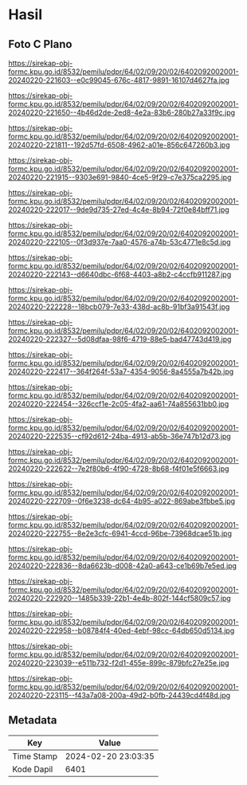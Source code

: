 # Hasil

## Foto C Plano

https://sirekap-obj-formc.kpu.go.id/8532/pemilu/pdpr/64/02/09/20/02/6402092002001-20240220-221603--e0c99045-676c-4817-9891-16107d4627fa.jpg

https://sirekap-obj-formc.kpu.go.id/8532/pemilu/pdpr/64/02/09/20/02/6402092002001-20240220-221650--4b46d2de-2ed8-4e2a-83b6-280b27a33f9c.jpg

https://sirekap-obj-formc.kpu.go.id/8532/pemilu/pdpr/64/02/09/20/02/6402092002001-20240220-221811--192d57fd-6508-4962-a01e-856c647260b3.jpg

https://sirekap-obj-formc.kpu.go.id/8532/pemilu/pdpr/64/02/09/20/02/6402092002001-20240220-221915--9303e691-9840-4ce5-9f29-c7e375ca2295.jpg

https://sirekap-obj-formc.kpu.go.id/8532/pemilu/pdpr/64/02/09/20/02/6402092002001-20240220-222017--9de9d735-27ed-4c4e-8b94-72f0e84bff71.jpg

https://sirekap-obj-formc.kpu.go.id/8532/pemilu/pdpr/64/02/09/20/02/6402092002001-20240220-222105--0f3d937e-7aa0-4576-a74b-53c4771e8c5d.jpg

https://sirekap-obj-formc.kpu.go.id/8532/pemilu/pdpr/64/02/09/20/02/6402092002001-20240220-222143--d6640dbc-6f68-4403-a8b2-c4ccfb911287.jpg

https://sirekap-obj-formc.kpu.go.id/8532/pemilu/pdpr/64/02/09/20/02/6402092002001-20240220-222228--18bcb079-7e33-438d-ac8b-91bf3a91543f.jpg

https://sirekap-obj-formc.kpu.go.id/8532/pemilu/pdpr/64/02/09/20/02/6402092002001-20240220-222327--5d08dfaa-98f6-4719-88e5-bad47743d419.jpg

https://sirekap-obj-formc.kpu.go.id/8532/pemilu/pdpr/64/02/09/20/02/6402092002001-20240220-222417--364f264f-53a7-4354-9056-8a4555a7b42b.jpg

https://sirekap-obj-formc.kpu.go.id/8532/pemilu/pdpr/64/02/09/20/02/6402092002001-20240220-222454--326ccf1e-2c05-4fa2-aa61-74a855631bb0.jpg

https://sirekap-obj-formc.kpu.go.id/8532/pemilu/pdpr/64/02/09/20/02/6402092002001-20240220-222535--cf92d612-24ba-4913-ab5b-36e747b12d73.jpg

https://sirekap-obj-formc.kpu.go.id/8532/pemilu/pdpr/64/02/09/20/02/6402092002001-20240220-222622--7e2f80b6-4f90-4728-8b68-f4f01e5f6663.jpg

https://sirekap-obj-formc.kpu.go.id/8532/pemilu/pdpr/64/02/09/20/02/6402092002001-20240220-222709--0f6e3238-dc64-4b95-a022-869abe3fbbe5.jpg

https://sirekap-obj-formc.kpu.go.id/8532/pemilu/pdpr/64/02/09/20/02/6402092002001-20240220-222755--8e2e3cfc-6941-4ccd-96be-73968dcae51b.jpg

https://sirekap-obj-formc.kpu.go.id/8532/pemilu/pdpr/64/02/09/20/02/6402092002001-20240220-222836--8da6623b-d008-42a0-a643-ce1b69b7e5ed.jpg

https://sirekap-obj-formc.kpu.go.id/8532/pemilu/pdpr/64/02/09/20/02/6402092002001-20240220-222920--1485b339-22b1-4e4b-802f-144cf5809c57.jpg

https://sirekap-obj-formc.kpu.go.id/8532/pemilu/pdpr/64/02/09/20/02/6402092002001-20240220-222958--b08784f4-40ed-4ebf-98cc-64db650d5134.jpg

https://sirekap-obj-formc.kpu.go.id/8532/pemilu/pdpr/64/02/09/20/02/6402092002001-20240220-223039--e511b732-f2d1-455e-899c-879bfc27e25e.jpg

https://sirekap-obj-formc.kpu.go.id/8532/pemilu/pdpr/64/02/09/20/02/6402092002001-20240220-223115--f43a7a08-200a-49d2-b0fb-24439cd4f48d.jpg


## Metadata

| Key        | Value               |
| ---------- | ------------------- |
| Time Stamp | 2024-02-20 23:03:35 |
| Kode Dapil | 6401                |



